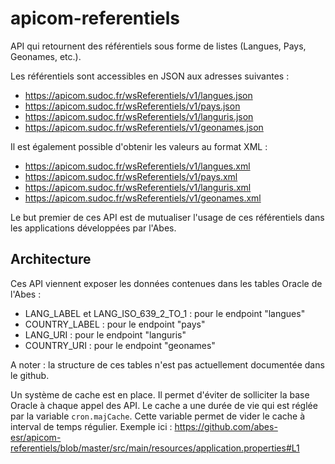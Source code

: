 # apicom-referentiels

API qui retournent des référentiels sous forme de listes (Langues, Pays, Geonames, etc.).

Les référentiels sont accessibles en JSON aux adresses suivantes : 
- https://apicom.sudoc.fr/wsReferentiels/v1/langues.json
- https://apicom.sudoc.fr/wsReferentiels/v1/pays.json
- https://apicom.sudoc.fr/wsReferentiels/v1/languris.json
- https://apicom.sudoc.fr/wsReferentiels/v1/geonames.json

Il est également possible d'obtenir les valeurs au format XML :
- https://apicom.sudoc.fr/wsReferentiels/v1/langues.xml
- https://apicom.sudoc.fr/wsReferentiels/v1/pays.xml
- https://apicom.sudoc.fr/wsReferentiels/v1/languris.xml
- https://apicom.sudoc.fr/wsReferentiels/v1/geonames.xml

Le but premier de ces API est de mutualiser l'usage de ces référentiels dans les applications développées par l'Abes.

## Architecture

Ces API viennent exposer les données contenues dans les tables Oracle de l'Abes :
- LANG_LABEL et LANG_ISO_639_2_TO_1 : pour le endpoint "langues"
- COUNTRY_LABEL : pour le endpoint "pays"
- LANG_URI : pour le endpoint "languris"
- COUNTRY_URI : pour le endpoint "geonames"

A noter : la structure de ces tables n'est pas actuellement documentée dans le github.

Un système de cache est en place. Il permet d'éviter de solliciter la base Oracle à chaque appel des API. Le cache a une durée de vie qui est réglée par la variable `cron.majCache`. Cette variable permet de vider le cache à interval de temps régulier. Exemple ici :
https://github.com/abes-esr/apicom-referentiels/blob/master/src/main/resources/application.properties#L1
